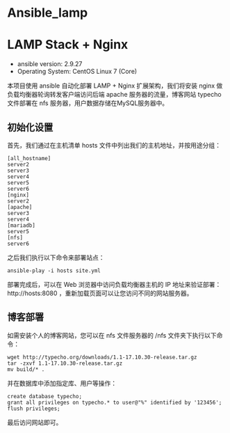 # Ansible_lamp
# LAMP Stack + Nginx

* ansible version: 2.9.27
* Operating System: CentOS Linux 7 (Core)

本项目使用 ansible 自动化部署 LAMP + Nginx 扩展架构，我们将安装 nginx 做负载均衡器轮询转发客户端访问后端 apache 服务器的流量，博客网站 typecho 文件部署在 nfs 服务器，用户数据存储在MySQL服务器中。

## 初始化设置

首先，我们通过在主机清单 hosts 文件中列出我们的主机地址，并按用途分组：

```
[all_hostname]
server2
server3
server4
server5
server6
[nginx]
server2
[apache]
server3
server4
[mariadb]
server5
[nfs]
server6
```

之后我们执行以下命令来部署站点：

```
ansible-play -i hosts site.yml
```

部署完成后，可以在 Web 浏览器中访问负载均衡器主机的 IP 地址来验证部署：http://hosts:8080
，重新加载页面可以让您访问不同的网站服务器。

## 博客部署

如需安装个人的博客网站，您可以在 nfs 文件服务器的 /nfs 文件夹下执行以下命令：

```
wget http://typecho.org/downloads/1.1-17.10.30-release.tar.gz
tar -zxvf 1.1-17.10.30-release.tar.gz
mv build/* .
```

并在数据库中添加指定库、用户等操作：

```
create database typecho;
grant all privileges on typecho.* to user@"%" identified by '123456';
flush privileges;
```

最后访问网站即可。
